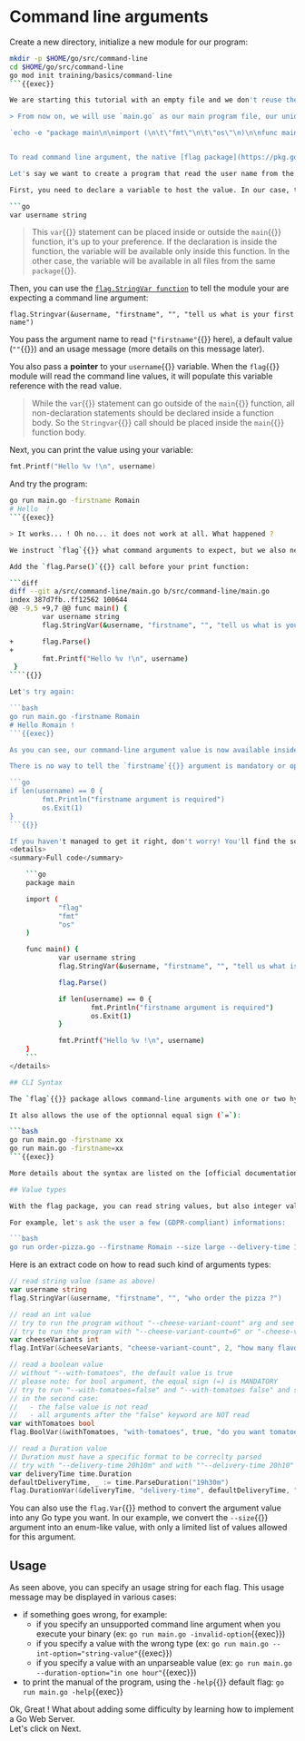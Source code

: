 # Command line arguments

Create a new directory, initialize a new module for our program:

```bash
mkdir -p $HOME/go/src/command-line
cd $HOME/go/src/command-line
go mod init training/basics/command-line
```{{exec}}

We are starting this tutorial with an empty file and we don't reuse the code from the previous step.

> From now on, we will use `main.go` as our main program file, our unique entrypoint. So create a new file named `main.go` in your command-line directory.

`echo -e "package main\n\nimport (\n\t\"fmt\"\n\t\"os\"\n)\n\nfunc main() {\n}" > main.go`{{exec}}


To read command line argument, the native [flag package](https://pkg.go.dev/flag) can help.

Let's say we want to create a program that read the user name from the command line arguments, and print it on the console.

First, you need to declare a variable to host the value. In our case, the name is a string:

```go
var username string
```

> This `var`{{}} statement can be placed inside or outside the `main`{{}} function, it's up to your preference. If the declaration is inside the function, the variable will be available only inside this function. In the other case, the variable will be available in all files from the same `package`{{}}.

Then, you can use the [`flag.StringVar function`](https://pkg.go.dev/flag#StringVar) to tell the module your are expecting a command line argument:

`flag.Stringvar(&username, "firstname", "", "tell us what is your first name")`

You pass the argument name to read (`"firstname"`{{}} here), a default value (`""`{{}}) and an usage message (more details on this message later).

You also pass a **pointer** to your `username`{{}} variable. When the `flag`{{}} module will read the command line values, it will populate this variable reference with the read value.

> While the `var`{{}} statement can go outside of the `main`{{}} function, all non-declaration statements should be declared inside a function body. So the `Stringvar`{{}} call should be placed inside the `main`{{}} function body.

Next, you can print the value using your variable:

```go
fmt.Printf("Hello %v !\n", username)
```

And try the program:

```bash
go run main.go -firstname Romain
# Hello  !
```{{exec}}

> It works... ! Oh no... it does not work at all. What happened ?

We instruct `flag`{{}} what command arguments to expect, but we also need to ask **explicity** to read and parse the command line string.

Add the `flag.Parse()`{{}} call before your print function:

```diff
diff --git a/src/command-line/main.go b/src/command-line/main.go
index 387d7fb..ff12562 100644
@@ -9,5 +9,7 @@ func main() {
        var username string
        flag.StringVar(&username, "firstname", "", "tell us what is your name")

+       flag.Parse()
+
        fmt.Printf("Hello %v !\n", username)
 }
````{{}}

Let's try again:

```bash
go run main.go -firstname Romain
# Hello Romain !
```{{exec}}

As you can see, our command-line argument value is now available inside our Go program. Good job !

There is no way to tell the `firstname`{{}} argument is mandatory or optionnal. If you want this functionnality, you should implement it yourself, for example like this:

```go
if len(username) == 0 {
        fmt.Println("firstname argument is required")
        os.Exit(1)
}
```{{}}

If you haven't managed to get it right, don't worry! You'll find the solution provided below.  
<details>
<summary>Full code</summary>

    ```go
    package main

    import (
            "flag"
            "fmt"
            "os"
    )

    func main() {
            var username string
            flag.StringVar(&username, "firstname", "", "tell us what is your name")

            flag.Parse()

            if len(username) == 0 {
                    fmt.Println("firstname argument is required")
                    os.Exit(1)
            }

            fmt.Printf("Hello %v !\n", username)
    }
    ```
</details>

## CLI Syntax

The `flag`{{}} package allows command-line arguments with one or two hyphens signs (`-`). This means `go run main.go -firstname xx`{{}} and `go run main.go --firstname xx`{{}} are equivalent.

It also allows the use of the optionnal equal sign (`=`):

```bash
go run main.go -firstname xx
go run main.go -firstname=xx
```{{exec}}

More details about the syntax are listed on the [official documentation chapter](https://pkg.go.dev/flag#hdr-Command_line_flag_syntax).

## Value types

With the flag package, you can read string values, but also integer values, durations, and booleans.

For example, let's ask the user a few (GDPR-compliant) informations:

```bash
go run order-pizza.go --firstname Romain --size large --delivery-time 19h45m --cheese-variant-count 3 --with-tomatoes=false
```

Here is an extract code on how to read such kind of arguments types:

```go
// read string value (same as above)
var username string
flag.StringVar(&username, "firstname", "", "who order the pizza ?")

// read an int value
// try to run the program without "--cheese-variant-count" arg and see what happens
// try to run the program with "--cheese-variant-count=6" or "-cheese-variant-count 6"
var cheeseVariants int
flag.IntVar(&cheeseVariants, "cheese-variant-count", 2, "how many flavours of cheese do you want?")

// read a boolean value
// without "--with-tomatoes", the default value is true
// please note: for bool argument, the equal sign (=) is MANDATORY
// try to run "--with-tomatoes=false" and "--with-tomatoes false" and see what happens
// in the second case:
//   - the false value is not read
//   - all arguments after the "false" keyword are NOT read
var withTomatoes bool
flag.BoolVar(&withTomatoes, "with-tomatoes", true, "do you want tomatoes on your pizza ?")

// read a Duration value
// Duration must have a specific format to be correclty parsed
// try with "--delivery-time 20h10m" and with ""--delivery-time 20h10" and see what happens
var deliveryTime time.Duration
defaultDeliveryTime, _ := time.ParseDuration("19h30m")
flag.DurationVar(&deliveryTime, "delivery-time", defaultDeliveryTime, "At what time do you want us to deliver your pizza ?")
```

You can also use the `flag.Var`{{}} method to convert the argument value into any Go type you want. In our example, we convert the `--size`{{}} argument into an enum-like value, with only a limited list of values allowed for this argument.

## Usage

As seen above, you can specify an usage string for each flag. This usage message may be displayed in various cases:

- if something goes wrong, for example:
    * if you specify an unsupported command line argument when you execute your binary (ex: `go run main.go -invalid-option`{{exec}})
    * if you specify a value with the wrong type (ex: `go run main.go --int-option="string-value"`{{exec}})
    * if you specify a value with an unparseable value (ex: `go run main.go --duration-option="in one hour"`{{exec}})
- to print the manual of the program, using the `-help`{{}} default flag: `go run main.go -help`{{exec}}

Ok, Great !
What about adding some difficulty by learning how to implement a Go Web Server.  
Let's click on Next.
